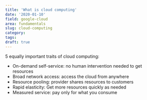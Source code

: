```yaml
---
title: 'What is cloud computing'
date: '2020-01-10'
field: google-cloud
area: fundamentals
slug: cloud-computing
category:
tags:
draft: true
---
```


5 equally important traits of cloud computing:

- On-demand self-service: no human intervention needed to get resources
- Broad network access: access the cloud from anywhere
- Resource pooling: provider shares resources to customers
- Rapid elasticity: Get more resources quickly as needed
- Measured service: pay only for what you consume
